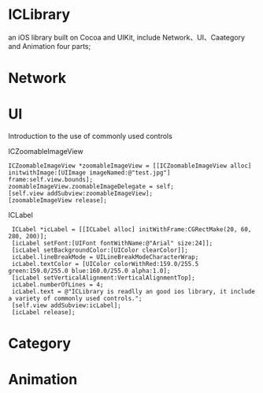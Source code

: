 ICLibrary
=========

an iOS library built on Cocoa and UIKit, include Network、UI、Caategory and Animation four parts;


Network
=========



UI
=========
Introduction to the use of commonly used controls

ICZoomableImageView

    ICZoomableImageView *zoomableImageView = [[ICZoomableImageView alloc] initwithImage:[UIImage imageNamed:@"test.jpg"] frame:self.view.bounds];
    zoomableImageView.zoomableImageDelegate = self;
    [self.view addSubview:zoomableImageView];
    [zoomableImageView release];

ICLabel

     ICLabel *icLabel = [[ICLabel alloc] initWithFrame:CGRectMake(20, 60, 280, 200)];
     [icLabel setFont:[UIFont fontWithName:@"Arial" size:24]];
     [icLabel setBackgroundColor:[UIColor clearColor]];
     icLabel.lineBreakMode = UILineBreakModeCharacterWrap;
     icLabel.textColor = [UIColor colorWithRed:159.0/255.5 green:159.0/255.0 blue:160.0/255.0 alpha:1.0];
     [icLabel setVerticalAlignment:VerticalAlignmentTop];
     icLabel.numberOfLines = 4;
     icLabel.text = @"ICLibrary is readlly an good ios library, it include a variety of commonly used controls.";
     [self.view addSubview:icLabel];
     [icLabel release];
     

Category
=========


Animation
=========




